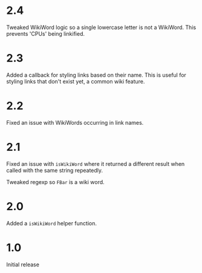 # 2.4

Tweaked WikiWord logic so a single lowercase letter is not a
WikiWord. This prevents 'CPUs' being linkified.

# 2.3

Added a callback for styling links based on their name. This is useful
for styling links that don't exist yet, a common wiki feature.

# 2.2

Fixed an issue with WikiWords occurring in link names.

# 2.1

Fixed an issue with `isWikiWord` where it returned a different result
when called with the same string repeatedly.

Tweaked regexp so `FBar` is a wiki word.

# 2.0

Added a `isWikiWord` helper function.

# 1.0

Initial release
